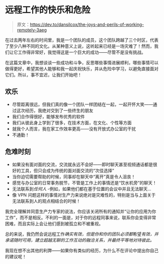 # 远程工作的快乐和危险

> 原文：<https://dev.to/dansilcox/the-joys-and-perils-of-working-remotely-3aeg>

在过去两年左右的时间里，我是一个团队的成员，这个团队跨越了三个时区，代表了至少八种不同的文化。从某种意义上说，这听起来已经是一场灾难了！然而，我们让它工作得非常好，我觉得这是一个巨大的成功——尽管不是没有挑战。

在这篇文章中，我想谈谈一些成功和斗争，反思哪些事情进展顺利，哪些事情可以做得更好，希望其他人能够和我一起庆祝快乐，并从危险中学习，以避免直接面对它们。所以，事不宜迟，让我们开始吧！

## 欢乐

*   尽管距离很远，但我们真的像一个团队一样团结在一起，一起开怀大笑——通过这次经历，我绝对交到了一些终生的朋友
*   我们合作得很好，能够发布优秀的软件
*   我们从彼此身上学到了很多，在技术方面，在文化、个性等方面
*   就我个人而言，我在家工作效率更高——没有开放式办公室的干扰
*   不通勤！

## 危难时刻

*   如果没有面对面的交流，交流就永远不会好——即时聊天甚至视频通话都是很好的工具，但只会成为传统的面对面交流的“次佳选择”
*   当你迫切需要帮助的时候，同事却在聊天中“离开”真是令人沮丧！
*   感觉与办公室的日常事务脱节，不管是工作上的事情还是“饮水机旁”的聊天！
*   无法联系到*任何人* -例如，如果他们都在基于位置的会议中并且无法聊天...
*   像 VPN 问题这样的事情对生产力来说绝对是灾难性的，特别是当与上面关于无法联系到人的观点相结合的时候！

我完全理解并同意生产力专家的说法，你应该关闭所有的通知并“让你的应用为你工作”，而不是相反。不利的一面是，对于你的远程同事来说，联系你会变得非常困难，而且实际上会让他们感到被孤立和不被重视。

总的来说，我仍然会说远程工作*确实有效，但是你和你的团队必须都*希望*有效，并承诺随时可用，建立超越无聊的工作互动的融洽关系，并最终平等地对待彼此。*

我现在想不出其他的利弊——如果你有类似的经历，为什么不在评论中提出你自己的建议呢！